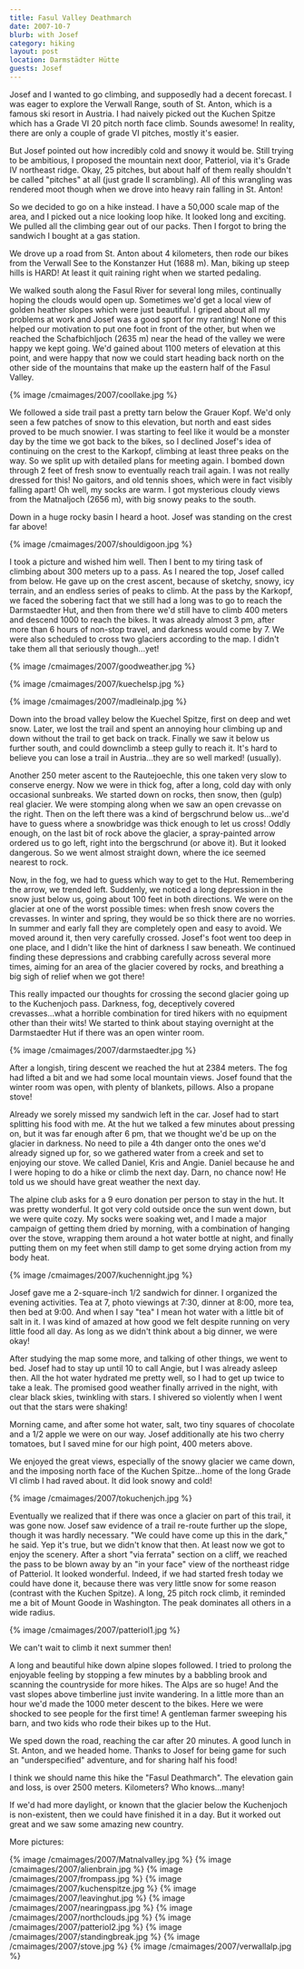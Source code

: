 ```yaml
---
title: Fasul Valley Deathmarch
date: 2007-10-7
blurb: with Josef
category: hiking
layout: post
location: Darmstädter Hütte
guests: Josef
---
```


Josef and I wanted to go climbing, and supposedly had a decent forecast.
I was eager to explore the Verwall Range, south of St. Anton, which is
a famous ski resort in Austria. I had naively picked out the Kuchen Spitze
which has a Grade VI 20 pitch north face climb. Sounds awesome! In reality,
there are only a couple of grade VI pitches, mostly it's easier.
  
  
But Josef pointed out how incredibly cold and snowy it would be. Still
trying to be ambitious, I proposed the mountain next door, Patteriol, via
it's Grade IV northeast ridge. Okay, 25 pitches, but about half of them
really shouldn't be called "pitches" at all (just grade II scrambling).
All of this wrangling was rendered moot though when we drove into heavy
rain falling in St. Anton!
  
  
So we decided to go on a hike instead. I have a 50,000 scale map of the
area, and I picked out a nice looking loop hike. It looked long and exciting.
We pulled all the climbing gear out of our packs. Then I forgot to bring
the sandwich I bought at a gas station.
  
  
We drove up a road from St. Anton about 4 kilometers, then rode our bikes
from the Verwall See to the Konstanzer Hut (1688 m). Man, biking up steep
hills is HARD! At least it quit raining right when we started pedaling.
  
  
We walked south along the Fasul River for several long miles, continually
hoping the clouds would open up. Sometimes we'd get a local view of golden
heather slopes which were just beautiful. I griped about all my problems
at work and Josef was a good sport for my ranting! None of this helped
our motivation to put one foot in front of the other, but when we reached
the Schafbichljoch (2635 m) near the head of the valley we were happy we
kept going. We'd gained about 1100 meters of elevation at this point, and
were happy that now we could start heading back north on the other side
of the mountains that make up the eastern half of the Fasul Valley.
  
  
{% image /cmaimages/2007/coollake.jpg %}
  
  
We followed a side trail past a pretty tarn below the Grauer Kopf. We'd
only seen a few patches of snow to this elevation, but north and east sides
proved to be much snowier. I was starting to feel like it would be a monster
day by the time we got back to the bikes, so I declined Josef's idea of
continuing on the crest to the Karkopf, climbing at least three peaks on
the way. So we split up with detailed plans for meeting again. I bombed
down through 2 feet of fresh snow to eventually reach trail again. I was
not really dressed for this! No gaitors, and old tennis shoes, which were
in fact visibly falling apart! Oh well, my socks are warm. I got mysterious
cloudy views from the Matnaljoch (2656 m), with big snowy peaks to the
south.
  
  
Down in a huge rocky basin I heard a hoot. Josef was standing on the crest
far above!
  
  
{% image /cmaimages/2007/shouldigoon.jpg %}
  
  
I took a picture and wished him well. Then I bent to my tiring task of
climbing about 300 meters up to a pass. As I neared the top, Josef called
from below. He gave up on the crest ascent, because of sketchy, snowy,
icy terrain, and an endless series of peaks to climb. At the pass by the
Karkopf, we faced the sobering fact that we still had a long was to go
to reach the Darmstaedter Hut, and then from there we'd still have to climb
400 meters and descend 1000 to reach the bikes. It was already almost 3
pm, after more than 6 hours of non-stop travel, and darkness would come
by 7\. We were also scheduled to cross two glaciers according to the map.
I didn't take them all that seriously though...yet!
  
  
{% image /cmaimages/2007/goodweather.jpg %}
  
  
{% image /cmaimages/2007/kuechelsp.jpg %}
  
  
{% image /cmaimages/2007/madleinalp.jpg %}
  
  
Down into the broad valley below the Kuechel Spitze, first on deep and
wet snow. Later, we lost the trail and spent an annoying hour climbing
up and down without the trail to get back on track. Finally we saw it below
us further south, and could downclimb a steep gully to reach it. It's hard
to believe you can lose a trail in Austria...they are so well marked! (usually).
  
  
Another 250 meter ascent to the Rautejoechle, this one taken very slow
to conserve energy. Now we were in thick fog, after a long, cold day with
only occasional sunbreaks. We started down on rocks, then snow, then (gulp)
real glacier. We were stomping along when we saw an open crevasse on the
right. Then on the left there was a kind of bergschrund below us...we'd
have to guess where a snowbridge was thick enough to let us cross! Oddly
enough, on the last bit of rock above the glacier, a spray-painted arrow
ordered us to go left, right into the bergschrund (or above it). But it
looked dangerous. So we went almost straight down, where the ice seemed
nearest to rock.
  
  
Now, in the fog, we had to guess which way to get to the Hut. Remembering
the arrow, we trended left. Suddenly, we noticed a long depression in the
snow just below us, going about 100 feet in both directions. We were on
the glacier at one of the worst possible times: when fresh snow covers
the crevasses. In winter and spring, they would be so thick there are no
worries. In summer and early fall they are completely open and easy to
avoid. We moved around it, then very carefully crossed. Josef's foot went
too deep in one place, and I didn't like the hint of darkness I saw beneath.
We continued finding these depressions and crabbing carefully across several
more times, aiming for an area of the glacier covered by rocks, and breathing
a big sigh of relief when we got there!
  
  
This really impacted our thoughts for crossing the second glacier going
up to the Kuchenjoch pass. Darkness, fog, deceptively covered crevasses...what
a horrible combination for tired hikers with no equipment other than their
wits! We started to think about staying overnight at the Darmstaedter Hut
if there was an open winter room.
  
  
{% image /cmaimages/2007/darmstaedter.jpg %}
  
  
After a longish, tiring descent we reached the hut at 2384 meters. The
fog had lifted a bit and we had some local mountain views. Josef found
that the winter room was open, with plenty of blankets, pillows. Also a
propane stove!
  
  
Already we sorely missed my sandwich left in the car. Josef had to start
splitting his food with me. At the hut we talked a few minutes about pressing
on, but it was far enough after 6 pm, that we thought we'd be up on the
glacier in darkness. No need to pile a 4th danger onto the ones we'd already
signed up for, so we gathered water from a creek and set to enjoying our
stove. We called Daniel, Kris and Angie. Daniel because he and I were hoping
to do a hike or climb the next day. Darn, no chance now! He told us we
should have great weather the next day.
  
  
The alpine club asks for a 9 euro donation per person to stay in the hut.
It was pretty wonderful. It got very cold outside once the sun went down,
but we were quite cozy. My socks were soaking wet, and I made a major campaign
of getting them dried by morning, with a combination of hanging over the
stove, wrapping them around a hot water bottle at night, and finally putting
them on my feet when still damp to get some drying action from my body
heat.
  
  
{% image /cmaimages/2007/kuchennight.jpg %}
  
  
Josef gave me a 2-square-inch 1/2 sandwich for dinner. I organized the
evening activities. Tea at 7, photo viewings at 7:30, dinner at 8:00, more
tea, then bed at 9:00\. And when I say "tea" I mean hot water with a little
bit of salt in it. I was kind of amazed at how good we felt despite running
on very little food all day. As long as we didn't think about a big dinner,
we were okay!
  
  
After studying the map some more, and talking of other things, we went
to bed. Josef had to stay up until 10 to call Angie, but I was already
asleep then. All the hot water hydrated me pretty well, so I had to get
up twice to take a leak. The promised good weather finally arrived in the
night, with clear black skies, twinkling with stars. I shivered so violently
when I went out that the stars were shaking!
  
  
Morning came, and after some hot water, salt, two tiny squares of chocolate
and a 1/2 apple we were on our way. Josef additionally ate his two cherry
tomatoes, but I saved mine for our high point, 400 meters above.
  
  
We enjoyed the great views, especially of the snowy glacier we came down,
and the imposing north face of the Kuchen Spitze...home of the long Grade
VI climb I had raved about. It did look snowy and cold!
  
  
{% image /cmaimages/2007/tokuchenjch.jpg %}
  
Eventually we realized that if there was once a glacier on part of this
trail, it was gone now. Josef saw evidence of a trail re-route further
up the slope, though it was hardly necessary. "We could have come up this
in the dark," he said. Yep it's true, but we didn't know that then. At
least now we got to enjoy the scenery. After a short "via ferrata" section
on a cliff, we reached the pass to be blown away by an "in your face" view
of the northeast ridge of Patteriol. It looked wonderful. Indeed, if we
had started fresh today we could have done it, because there was very little
snow for some reason (contrast with the Kuchen Spitze). A long, 25 pitch
rock climb, it reminded me a bit of Mount Goode in Washington. The peak
dominates all others in a wide radius.
  
  
{% image /cmaimages/2007/patteriol1.jpg %}
  
  
We can't wait to climb it next summer then!
  
  
A long and beautiful hike down alpine slopes followed. I tried to prolong
the enjoyable feeling by stopping a few minutes by a babbling brook and
scanning the countryside for more hikes. The Alps are so huge! And the
vast slopes above timberline just invite wandering. In a little more than
an hour we'd made the 1000 meter descent to the bikes. Here we were shocked
to see people for the first time! A gentleman farmer sweeping his barn,
and two kids who rode their bikes up to the Hut.
  
  
We sped down the road, reaching the car after 20 minutes. A good lunch
in St. Anton, and we headed home. Thanks to Josef for being game for such
an "underspecified" adventure, and for sharing half his food!
  
  
I think we should name this hike the "Fasul Deathmarch". The elevation
gain and loss, is over 2500 meters. Kilometers? Who knows...many!
  
  
If we'd had more daylight, or known that the glacier below the Kuchenjoch
is non-existent, then we could have finished it in a day. But it worked
out great and we saw some amazing new country.
  
  
More pictures:

{% image /cmaimages/2007/Matnalvalley.jpg %}
{% image /cmaimages/2007/alienbrain.jpg %}
{% image /cmaimages/2007/frompass.jpg %}
{% image /cmaimages/2007/kuchenspitze.jpg %}
{% image /cmaimages/2007/leavinghut.jpg %}
{% image /cmaimages/2007/nearingpass.jpg %}
{% image /cmaimages/2007/northclouds.jpg %}
{% image /cmaimages/2007/patteriol2.jpg %}
{% image /cmaimages/2007/standingbreak.jpg %}
{% image /cmaimages/2007/stove.jpg %}
{% image /cmaimages/2007/verwallalp.jpg %}


